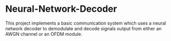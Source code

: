 # Neural-Network-Decoder


This project implements a basic communication system which uses a neural network decoder to demodulate and decode signals output from either an AWGN channel or an OFDM module.
